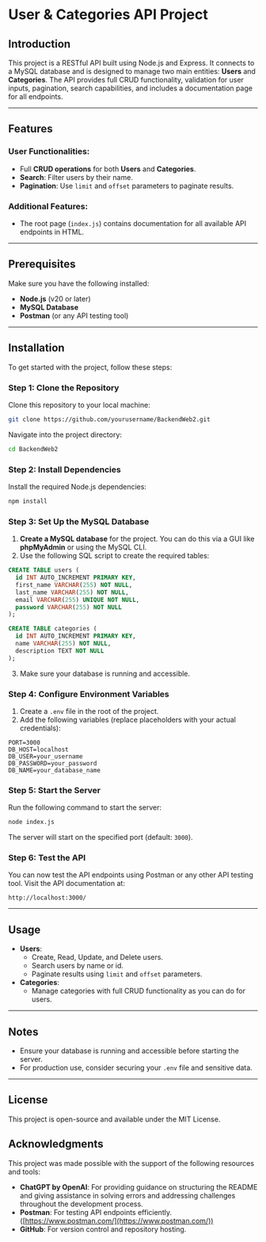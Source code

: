 # User & Categories API Project

## Introduction
This project is a RESTful API built using Node.js and Express. It connects to a MySQL database and is designed to manage two main entities: **Users** and **Categories**. The API provides full CRUD functionality, validation for user inputs, pagination, search capabilities, and includes a documentation page for all endpoints.

---

## Features
### User Functionalities:
- Full **CRUD operations** for both **Users** and **Categories**.
- **Search**: Filter users by their name.
- **Pagination**: Use `limit` and `offset` parameters to paginate results.

### Additional Features:
- The root page (`index.js`) contains documentation for all available API endpoints in HTML.

---

## Prerequisites
Make sure you have the following installed:
- **Node.js** (v20 or later)
- **MySQL Database**
- **Postman** (or any API testing tool)

---

## Installation
To get started with the project, follow these steps:

### Step 1: Clone the Repository
Clone this repository to your local machine:

```bash
git clone https://github.com/yourusername/BackendWeb2.git
```

Navigate into the project directory:

```bash
cd BackendWeb2
```

### Step 2: Install Dependencies
Install the required Node.js dependencies:

```bash
npm install
```

### Step 3: Set Up the MySQL Database
1. **Create a MySQL database** for the project. You can do this via a GUI like **phpMyAdmin** or using the MySQL CLI.
2. Use the following SQL script to create the required tables:

```sql
CREATE TABLE users (
  id INT AUTO_INCREMENT PRIMARY KEY,
  first_name VARCHAR(255) NOT NULL,
  last_name VARCHAR(255) NOT NULL,
  email VARCHAR(255) UNIQUE NOT NULL,
  password VARCHAR(255) NOT NULL
);

CREATE TABLE categories (
  id INT AUTO_INCREMENT PRIMARY KEY,
  name VARCHAR(255) NOT NULL,
  description TEXT NOT NULL
);
```

3. Make sure your database is running and accessible.

### Step 4: Configure Environment Variables
1. Create a `.env` file in the root of the project.
2. Add the following variables (replace placeholders with your actual credentials):

```env
PORT=3000
DB_HOST=localhost
DB_USER=your_username
DB_PASSWORD=your_password
DB_NAME=your_database_name
```

### Step 5: Start the Server
Run the following command to start the server:

```bash
node index.js
```

The server will start on the specified port (default: `3000`).

### Step 6: Test the API
You can now test the API endpoints using Postman or any other API testing tool. Visit the API documentation at:

```
http://localhost:3000/
```

---

## Usage
- **Users**:
  - Create, Read, Update, and Delete users.
  - Search users by name or id.
  - Paginate results using `limit` and `offset` parameters.
- **Categories**:
  - Manage categories with full CRUD functionality as you can do for users.

---

## Notes
- Ensure your database is running and accessible before starting the server.
- For production use, consider securing your `.env` file and sensitive data.

---

## License
This project is open-source and available under the MIT License.

 ## Acknowledgments
This project was made possible with the support of the following resources and tools:

- **ChatGPT by OpenAI**: For providing guidance on structuring the README and giving assistance in solving errors and addressing challenges throughout the development process.
- **Postman**: For testing API endpoints efficiently. ([https://www.postman.com/](https://www.postman.com/))
- **GitHub**: For version control and repository hosting.
